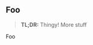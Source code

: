 <!-- Space: MySpace -->
<!-- Parent: Parent -->
<!-- Title: whatnot -->

## Foo

> **TL;DR:** Thingy!
> More stuff

Foo
